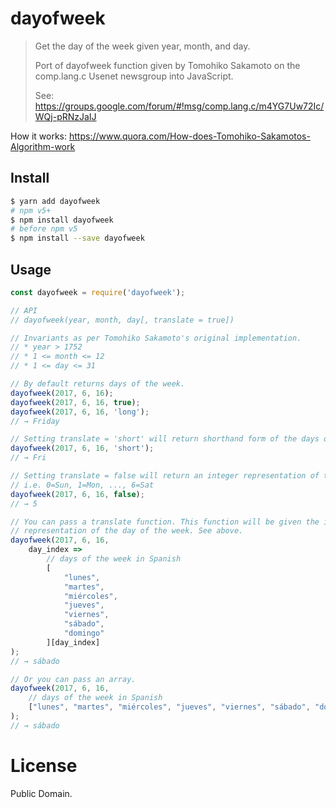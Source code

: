 dayofweek
=========

> Get the day of the week given year, month, and day.
>
> Port of dayofweek function given by Tomohiko Sakamoto on the comp.lang.c Usenet newsgroup
> into JavaScript.
>
> See: https://groups.google.com/forum/#!msg/comp.lang.c/m4YG7Uw72Ic/WQj-pRNzJaIJ


How it works: https://www.quora.com/How-does-Tomohiko-Sakamotos-Algorithm-work

## Install

```sh
$ yarn add dayofweek
# npm v5+
$ npm install dayofweek
# before npm v5
$ npm install --save dayofweek
```

## Usage

```js
const dayofweek = require('dayofweek');

// API
// dayofweek(year, month, day[, translate = true])

// Invariants as per Tomohiko Sakamoto's original implementation.
// * year > 1752
// * 1 <= month <= 12
// * 1 <= day <= 31

// By default returns days of the week.
dayofweek(2017, 6, 16);
dayofweek(2017, 6, 16, true);
dayofweek(2017, 6, 16, 'long');
// → Friday

// Setting translate = 'short' will return shorthand form of the days of the week.
dayofweek(2017, 6, 16, 'short');
// → Fri

// Setting translate = false will return an integer representation of the day of the week.
// i.e. 0=Sun, 1=Mon, ..., 6=Sat
dayofweek(2017, 6, 16, false);
// → 5

// You can pass a translate function. This function will be given the integer
// representation of the day of the week. See above.
dayofweek(2017, 6, 16,
    day_index =>
        // days of the week in Spanish
        [
            "lunes",
            "martes",
            "miércoles",
            "jueves",
            "viernes",
            "sábado",
            "domingo"
        ][day_index]
);
// → sábado

// Or you can pass an array.
dayofweek(2017, 6, 16,
    // days of the week in Spanish
    ["lunes", "martes", "miércoles", "jueves", "viernes", "sábado", "domingo"]
);
// → sábado
```

License
=======

Public Domain.
